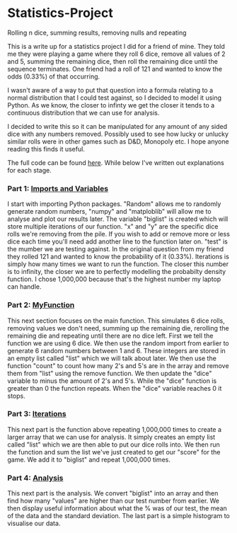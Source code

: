 # Statistics-Project
Rolling n dice, summing results, removing nulls and repeating

This is a write up for a statistics project I did for a friend of mine. They told me they were playing a game where they roll 6 dice, remove all values of 2 and 5, summing the remaining dice, then roll the remaining dice until the sequence terminates. One friend had a roll of 121 and wanted to know the odds (0.33%) of that occurring.

I wasn't aware of a way to put that question into a formula relating to a normal distribution that I could test against, so I decided to model it using Python. As we know, the closer to infinty we get the closer it tends to a continuous distribution that we can use for analysis. 

I decided to write this so it can be manipulated for any amount of any sided dice with any numbers removed. Possibly used to see how lucky or unlucky similar rolls were in other games such as D&D, Monopoly etc. I hope anyone reading this finds it useful. 

The full code can be found [here](https://github.com/DanielCourtnage/Statistics-Project/blob/main/Code.python). While below I've written out explanations for each stage.


### Part 1: [Imports and Variables](https://github.com/DanielCourtnage/Statistics-Project/blob/main/Imports%20and%20Variable.py)
I start with importing Python packages. "Random" allows me to randomly generate random numbers, "numpy" and "matploblib" will allow me to analyse and plot our results later. The variable "biglist" is created which will store multiple iterations of our function. "x" and "y" are the specific dice rolls we're removing from the pile. If you wish to add or remove more or less dice each time you'll need add another line to the function later on. "test" is the mumber we are testing against. In the original question from my friend they rolled 121 and wanted to know the probability of it (0.33%). Iterations is simply how many times we want to run the function. The closer this number is to infinity, the closer we are to perfectly modelling the probabilty density function. I chose 1,000,000 because that's the highest number my laptop can handle. 

### Part 2: [MyFunction](https://github.com/DanielCourtnage/Statistics-Project/blob/main/MyFunction.py)
This next section focuses on the main function. This simulates 6 dice rolls, removing values we don't need, summing up the remaining die, rerolling the remaining die and repeating until there are no dice left. First we tell the function we are using 6 dice. We then use the random import from earlier to generate 6 random numbers between 1 and 6. These integers are stored in an empty list called "list" which we will talk about later. We then use the function "count" to count how many 2's and 5's are in the array and remove them from "list" using the remove function. We then update the "dice" variable to minus the amount of 2's and 5's. While the "dice" function is greater than 0 the function repeats. When the "dice" variable reaches 0 it stops.

### Part 3: [Iterations](https://github.com/DanielCourtnage/Statistics-Project/blob/main/Iterations.py)
This next part is the function above repeating 1,000,000 times to create a larger array that we can use for analysis. It simply creates an empty list called "list" which we are then able to put our dice rolls into. We then run the function and sum the list we've just created to get our "score" for the game. We add it to "biglist" and repeat 1,000,000 times. 

### Part 4: [Analysis](https://github.com/DanielCourtnage/Statistics-Project/blob/main/Analysis.py)
This next part is the analysis. We convert "biglist" into an array and then find how many "values" are higher than our test number from earlier. We then display useful information about what the % was of our test, the mean of the data and the standard deviation. The last part is a simple histogram to visualise our data.
